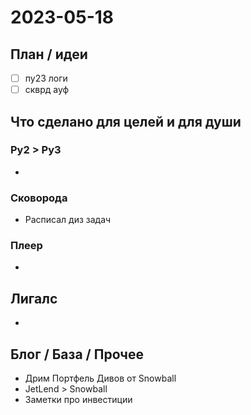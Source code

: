 # 2023-05-18

## План / идеи

- [ ] пу23 логи
- [ ] скврд ауф

## Что сделано для целей и для души

### Py2 > Py3

- 

### Сковорода

- Расписал диз задач

### Плеер

- 

## Лигалс

- 

## Блог / База / Прочее

- Дрим Портфель Дивов от Snowball
- JetLend > Snowball
- Заметки про инвестиции